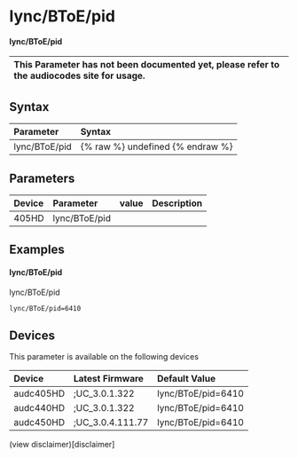 ﻿---
description: lync/BToE/pid
search: false
---

# lync/BToE/pid

#### lync/BToE/pid


| This Parameter has not been documented yet, please refer to the audiocodes site for usage.  |
| :--- |

## Syntax
| Parameter | Syntax |
| :--- | :--- |
|lync/BToE/pid | {% raw %} undefined {% endraw %} |

## Parameters
|Device|Parameter|value|Description|
|:---|:---|:---|:---|
| 405HD | lync/BToE/pid |  |  |

## Examples
#### lync/BToE/pid

lync/BToE/pid

```
lync/BToE/pid=6410
```

## Devices
This parameter is available on the following devices

| Device | Latest Firmware | Default Value |
|:---|:---|:---|
| audc405HD | ;UC_3.0.1.322 | lync/BToE/pid=6410 
| audc440HD | ;UC_3.0.1.322 | lync/BToE/pid=6410 
| audc450HD | ;UC_3.0.4.111.77 | lync/BToE/pid=6410 

(view disclaimer)[disclaimer]
